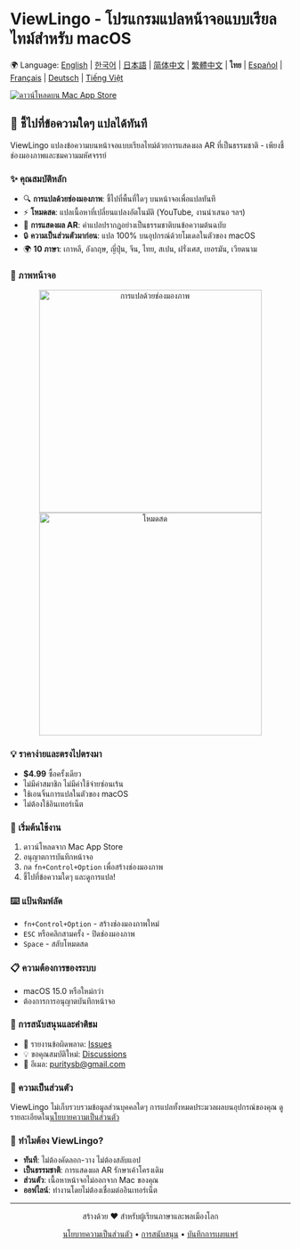 # ViewLingo - โปรแกรมแปลหน้าจอแบบเรียลไทม์สำหรับ macOS

🌍 Language: [English](../README.md) | [한국어](README-ko.md) | [日本語](README-ja.md) | [简体中文](README-zh-Hans.md) | [繁體中文](README-zh-Hant.md) | **ไทย** | [Español](README-es.md) | [Français](README-fr.md) | [Deutsch](README-de.md) | [Tiếng Việt](README-vi.md)

[![ดาวน์โหลดบน Mac App Store](https://developer.apple.com/app-store/marketing/guidelines/images/badge-download-on-the-mac-app-store.svg)](https://apps.apple.com/app/viewlingo)

## 🎯 ชี้ไปที่ข้อความใดๆ แปลได้ทันที

ViewLingo แปลงข้อความบนหน้าจอแบบเรียลไทม์ด้วยการแสดงผล AR ที่เป็นธรรมชาติ - เพียงชี้ช่องมองภาพและชมความมหัศจรรย์

### ✨ คุณสมบัติหลัก
- 🔍 **การแปลด้วยช่องมองภาพ**: ชี้ไปที่พื้นที่ใดๆ บนหน้าจอเพื่อแปลทันที
- ⚡ **โหมดสด**: แปลเนื้อหาที่เปลี่ยนแปลงอัตโนมัติ (YouTube, งานนำเสนอ ฯลฯ)
- 🎨 **การแสดงผล AR**: คำแปลปรากฏอย่างเป็นธรรมชาติบนข้อความต้นฉบับ
- 🔒 **ความเป็นส่วนตัวมาก่อน**: แปล 100% บนอุปกรณ์ด้วยโมเดลในตัวของ macOS
- 🌍 **10 ภาษา**: เกาหลี, อังกฤษ, ญี่ปุ่น, จีน, ไทย, สเปน, ฝรั่งเศส, เยอรมัน, เวียดนาม

### 📸 ภาพหน้าจอ

<p align="center">
  <img src="images/viewfinder-demo.png" width="400" alt="การแปลด้วยช่องมองภาพ">
  <img src="images/live-mode.png" width="400" alt="โหมดสด">
</p>

### 💡 ราคาง่ายและตรงไปตรงมา
- **$4.99** ซื้อครั้งเดียว
- ไม่มีค่าสมาชิก ไม่มีค่าใช้จ่ายซ่อนเร้น
- ใช้เอนจิ้นการแปลในตัวของ macOS
- ไม่ต้องใช้อินเทอร์เน็ต

### 🚀 เริ่มต้นใช้งาน
1. ดาวน์โหลดจาก Mac App Store
2. อนุญาตการบันทึกหน้าจอ
3. กด `fn+Control+Option` เพื่อสร้างช่องมองภาพ
4. ชี้ไปที่ข้อความใดๆ และดูการแปล!

### ⌨️ แป้นพิมพ์ลัด
- `fn+Control+Option` - สร้างช่องมองภาพใหม่
- `ESC` หรือคลิกสามครั้ง - ปิดช่องมองภาพ
- `Space` - สลับโหมดสด

### 📋 ความต้องการของระบบ
- macOS 15.0 หรือใหม่กว่า
- ต้องการการอนุญาตบันทึกหน้าจอ

### 📮 การสนับสนุนและคำติชม
- 🐛 รายงานข้อผิดพลาด: [Issues](https://github.com/puritysb/ViewLingo/issues)
- 💡 ขอคุณสมบัติใหม่: [Discussions](https://github.com/puritysb/ViewLingo/discussions)
- 📧 อีเมล: puritysb@gmail.com

### 🔐 ความเป็นส่วนตัว
ViewLingo ไม่เก็บรวบรวมข้อมูลส่วนบุคคลใดๆ การแปลทั้งหมดประมวลผลบนอุปกรณ์ของคุณ ดูรายละเอียดใน[นโยบายความเป็นส่วนตัว](PRIVACY-th.md)

### 🌟 ทำไมต้อง ViewLingo?
- **ทันที**: ไม่ต้องคัดลอก-วาง ไม่ต้องสลับแอป
- **เป็นธรรมชาติ**: การแสดงผล AR รักษาเค้าโครงเดิม
- **ส่วนตัว**: เนื้อหาหน้าจอไม่ออกจาก Mac ของคุณ
- **ออฟไลน์**: ทำงานโดยไม่ต้องเชื่อมต่ออินเทอร์เน็ต

---

<p align="center">
สร้างด้วย ❤️ สำหรับผู้เรียนภาษาและพลเมืองโลก
</p>

<p align="center">
  <a href="PRIVACY-th.md">นโยบายความเป็นส่วนตัว</a> •
  <a href="SUPPORT-th.md">การสนับสนุน</a> •
  <a href="https://github.com/puritysb/ViewLingo/releases">บันทึกการเผยแพร่</a>
</p>
